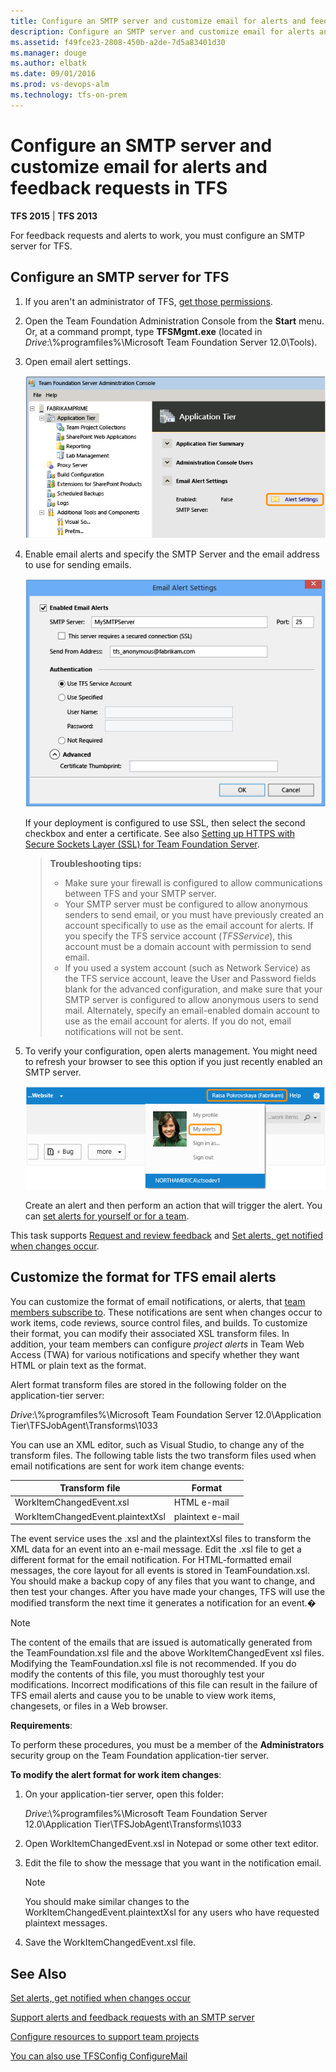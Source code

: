 ```yaml
---
title: Configure an SMTP server and customize email for alerts and feedback requests in TFS
description: Configure an SMTP server and customize email for alerts and feedback requests in TFS
ms.assetid: f49fce23-2808-450b-a2de-7d5a83401d30
ms.manager: douge
ms.author: elbatk
ms.date: 09/01/2016
ms.prod: vs-devops-alm
ms.technology: tfs-on-prem
---
```


# Configure an SMTP server and customize email for alerts and feedback requests in TFS

**TFS 2015** | **TFS 2013**

For feedback requests and alerts to work, you must configure an SMTP server for TFS.

## Configure an SMTP server for TFS

1.  If you aren't an administrator of TFS, [get those permissions](../../add-administrator-tfs.md).

2.  Open the Team Foundation Administration Console from the **Start** menu. Or, at a command prompt, type **TFSMgmt.exe** (located in *Drive*:\\%programfiles%\\Microsoft Team Foundation Server 12.0\\Tools).

3.  Open email alert settings.

    ![Open email alerts for the application tier](_img/ic724655.png)

4.  Enable email alerts and specify the SMTP Server and the email address to use for sending emails.

    ![Enable and configure SMTP server](_img/ic724656.png)

    If your deployment is configured to use SSL, then select the second checkbox and enter a certificate. See also [Setting up HTTPS with Secure Sockets Layer (SSL) for Team Foundation Server](setup-secure-sockets-layer.md).

    >**Troubleshooting tips:**  
    ><ul><li>Make sure your firewall is configured to allow communications between TFS and your SMTP server.</li>  
    ><li>Your SMTP server must be configured to allow anonymous senders to send email, or you must have previously created an account specifically to use as the email account for alerts. If you specify the TFS service account (<em>TFSService</em>), this account must be a domain account with permission to send email.</li>  
    ><li>If you used a system account (such as Network Service) as the TFS service account, leave the User and Password fields blank for the advanced configuration, and make sure that your SMTP server is configured to allow anonymous users to send mail. Alternately, specify an email-enabled domain account to use as the email account for alerts. If you do not, email notifications will not be sent.</li></ul>

5.  To verify your configuration, open alerts management. You might need to refresh your browser to see this option if you just recently enabled an SMTP server.

    ![Manage individual alerts from Team Web Access](_img/ic726730.png)

    Create an alert and then perform an action that will trigger the alert. You can [set alerts for yourself or for a team](../../../work/track/alerts-and-notifications.md).

This task supports [Request and review feedback](../../../work/connect/get-feedback.md) and [Set alerts, get notified when changes occur](../../../work/track/alerts-and-notifications.md).


## Customize the format for TFS email alerts

You can customize the format of email notifications, or alerts, that [team members subscribe to](../../../work/track/alerts-and-notifications.md). These notifications are sent when changes occur to work items, code reviews, source control files, and builds. To customize their format, you can modify their associated XSL transform files. In addition, your team members can configure *project alerts* in Team Web Access (TWA) for various notifications and specify whether they want HTML or plain text as the format.

Alert format transform files are stored in the following folder on the application-tier server:

*Drive*:\\%programfiles%\\Microsoft Team Foundation Server 12.0\\Application Tier\\TFSJobAgent\\Transforms\\1033

You can use an XML editor, such as Visual Studio, to change any of the transform files. The following table lists the two transform files used when email notifications are sent for work item change events:

| Transform file | Format |
| --- | --- |
| WorkItemChangedEvent.xsl | HTML e-mail |
| WorkItemChangedEvent.plaintextXsl | plaintext e-mail |

The event service uses the .xsl and the plaintextXsl files to transform the XML data for an event into an e-mail message. Edit the .xsl file to get a different format for the email notification. For HTML-formatted email messages, the core layout for all events is stored in TeamFoundation.xsl. You should make a backup copy of any files that you want to change, and then test your changes. After you have made your changes, TFS will use the modified transform the next time it generates a notification for an event.�

> [!NOTE]
> The content of the emails that are issued is automatically generated from the TeamFoundation.xsl file and the above WorkItemChangedEvent xsl files. Modifying the TeamFoundation.xsl file is not recommended. If you do modify the contents of this file, you must thoroughly test your modifications. Incorrect modifications of this file can result in the failure of TFS email alerts and cause you to be unable to view work items, changesets, or files in a Web browser.

**Requirements**:

To perform these procedures, you must be a member of the **Administrators** security group on the Team Foundation application-tier server.

**To modify the alert format for work item changes**:

1.  On your application-tier server, open this folder:

    *Drive*:\\%programfiles%\\Microsoft Team Foundation Server 12.0\\Application Tier\\TFSJobAgent\\Transforms\\1033

2.  Open WorkItemChangedEvent.xsl in Notepad or some other text editor.

3.  Edit the file to show the message that you want in the notification email.

    > [!NOTE]
    > You should make similar changes to the WorkItemChangedEvent.plaintextXsl for any users who have requested plaintext messages.
    
4.  Save the WorkItemChangedEvent.xsl file.



## See Also

 [Set alerts, get notified when changes occur](../../../work/track/alerts-and-notifications.md)  

 [Support alerts and feedback requests with an SMTP server](setup-customize-alerts.md)  

 [Configure resources to support team projects](config-tfs-resources.md)
 
 [You can also use TFSConfig ConfigureMail](../command-line/tfsconfig-cmd.md#configure-email)  
